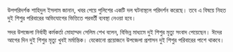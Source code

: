 উপপরিদর্শক শাহিদুল ইসলাম জানান, খবর পেয়ে পুলিশের একটি দল ঘটনাস্থলে পরিদর্শন করেছে। তবে এ বিষয়ে নিহত দুই শিশুর পরিবারের অভিযোগের ভিত্তিতে পরবর্তী ব্যবস্থা নেওয়া হবে।

সদর উপজেলা নির্বাহী কর্মকর্তা মোহাম্মদ সেলিম শেখ বলেন, বিভিন্ন মাধ্যমে দুই শিশুর মৃত্যু সংবাদ পেয়েছেন। ঈদের আগের দিন দুই শিশুর মৃত্যু খুবই মর্মান্তিক। যেকোনো প্রয়োজনে উপজেলা প্রশাসন দুই শিশুর পরিবারের পাশে থাকবে।
